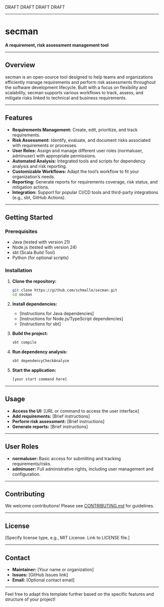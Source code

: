 
DRAFT DRAFT DRAFT DRAFT


---

# secman

**A requirement, risk assessment management tool**

---

## Overview

secman is an open-source tool designed to help teams and organizations efficiently manage requirements and perform risk assessments throughout the software development lifecycle. Built with a focus on flexibility and scalability, secman supports various workflows to track, assess, and mitigate risks linked to technical and business requirements.

---

## Features

- **Requirements Management:** Create, edit, prioritize, and track requirements.
- **Risk Assessment:** Identify, evaluate, and document risks associated with requirements or processes.
- **User Roles:** Assign and manage different user roles (normaluser, adminuser) with appropriate permissions.
- **Automated Analysis:** Integrated tools and scripts for dependency analysis and risk reporting.
- **Customizable Workflows:** Adapt the tool’s workflow to fit your organization’s needs.
- **Reporting:** Generate reports for requirements coverage, risk status, and mitigation actions.
- **Integration:** Support for popular CI/CD tools and third-party integrations (e.g., sbt, GitHub Actions).

---

## Getting Started

### Prerequisites

- Java (tested with version 21)
- Node.js (tested with version 24)
- sbt (Scala Build Tool)
- Python (for optional scripts)


### Installation

1. **Clone the repository:**
   ```sh
   git clone https://github.com/schmalle/secman.git
   cd secman
   ```

2. **Install dependencies:**
   - [Instructions for Java dependencies]
   - [Instructions for Node.js/TypeScript dependencies]
   - [Instructions for sbt]

3. **Build the project:**
   ```sh
   sbt compile
   ```

4. **Run dependency analysis:**
   ```sh
   sbt dependencyCheckAnalyze
   ```

5. **Start the application:**
   ```sh
   [your start command here]
   ```

---

## Usage

- **Access the UI:** [URL or command to access the user interface]
- **Add requirements:** [Brief instructions]
- **Perform risk assessment:** [Brief instructions]
- **Generate reports:** [Brief instructions]

---

## User Roles

- **normaluser:** Basic access for submitting and tracking requirements/risks.
- **adminuser:** Full administrative rights, including user management and configuration.

---

## Contributing

We welcome contributions! Please see [CONTRIBUTING.md](CONTRIBUTING.md) for guidelines.

---

## License

[Specify license type, e.g., MIT License. Link to LICENSE file.]

---

## Contact

- **Maintainer:** [Your name or organization]
- **Issues:** [GitHub Issues link]
- **Email:** [Optional contact email]

---

Feel free to adapt this template further based on the specific features and structure of your project!
